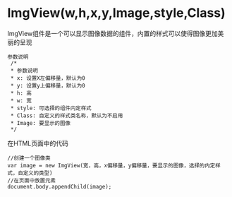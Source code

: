 # ImgView(w,h,x,y,Image,style,Class)
ImgView组件是一个可以显示图像数据的组件，内置的样式可以使得图像更加美丽的呈现

    参数说明
     /*
     * 参数说明
     * x: 设置X左偏移量，默认为0
     * y: 设置y上偏移量，默认为0
     * h: 高
     * w: 宽
     * style: 可选择的组件内定样式
     * Class: 自定义的样式类名称，默认为不启用
     * Image: 要显示的图像
     */

在HTML页面中的代码

    //创建一个图像类
    var image = new ImgView(宽，高，x偏移量，y偏移量，要显示的图像，选择的内定样式，自定义的类型)
    //在页面中放置元素
    document.body.appendChild(image);
